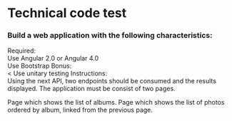 <h1>Technical code test</h1>

<h3>Build a web application with the following characteristics:</h3>

Required:<br>
Use Angular 2.0 or Angular 4.0<br>
Use Bootstrap
Bonus:<br><
Use unitary testing
Instructions:<br>
Using the next API, two endpoints should be consumed and the results displayed. 
The application must be consist of two pages.

Page which shows the list of albums.
Page which shows the list of photos ordered by album, linked from the previous page.
